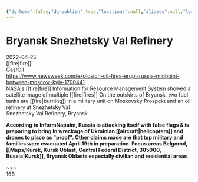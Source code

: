 ```yaml
---
{"dg-home":false,"dg-publish":true,"locations":null,"aliases":null,"location":null,"title":"Bryansk Snezhetsky Val Refinery","tag":null,"date":null,"permalink":"/bryansk-snezhetsky-val-refinery/","dgHomeLink":true,"dgPassFrontmatter":true}
---
```



# Bryansk Snezhetsky Val Refinery

2022-04-25  
[[fire|fire]]  
Gas/Oil  
https://www.newsweek.com/explosion-oil-fires-erupt-russia-midpoint-between-moscow-kyiv-1700441  
NASA's [[fire|fire]] Information for Resource Management System showed a satellite image of multiple [[fire|fires]] On the outskirts of Bryansk, two fuel tanks are [[fire|burning]] in a military unit on Moskovsky Prospekt and an oil refinery at Snezhetsky Val  
Snezhetsky Val Refinery, Bryansk

**According to InformNapalm, Russia is attacking itself with false flags & is preparing to bring in wreckage of Ukrainian [[aircraft|helicopters]] and drones to place as "proof". Other claims made are that top military and families were evacuated April 19th in preparation. Focus areas Belgorod, [[Maps/Kursk, Kursk Oblast, Central Federal District, 305000, Russia|Kursk]], Bryansk Oblasts especially civilian and residential areas**

~+~  
166
